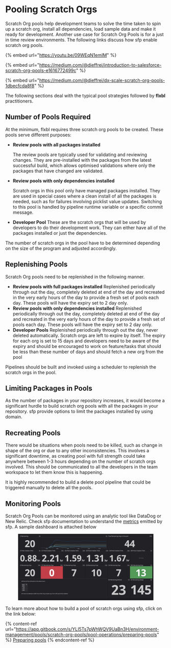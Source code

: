 # Pooling Scratch Orgs

Scratch Org pools help development teams to solve the time taken to spin up a scratch org, install all dependencies, load sample data and make it ready for development. Another use case for Scratch Org Pools is for a just in time review environments. The following links discuss how sfp enable scratch org pools.

{% embed url="https://youtu.be/09WEqN1emIM" %}

{% embed url="https://medium.com/@dieffrei/introduction-to-salesforce-scratch-org-pools-e1616772499c" %}

{% embed url="https://medium.com/@dieffrei/dx-scale-scratch-org-pools-1dbecfcda8f8" %}

The following sections deal with the typical pool strategies followed by **flxbl** practitioners.

## Number of Pools Required

At the minimum, flxbl requires three scratch org pools to be created. These pools serve different purposes:

*   **Review pools with all packages installed**

    The review pools are typically used for validating and reviewing changes. They are pre-installed with the packages from the latest successful build, which allows optimised validations where only the packages that have changed are validated.
*   **Review pools with only dependencies installed**

    Scratch orgs in this pool only have managed packages installed. They are used in special cases where a clean install of all the packages is needed, such as for failures involving picklist value updates. Switching to this pool is handled by pipeline runtime variable or a specific commit message.
* **Developer Pool** These are the scratch orgs that will be used by developers to do their development work. They can either have all of the packages installed or just the dependencies.

The number of scratch orgs in the pool have to be determined depending on the size of the program and adjusted accordingly.

## Replenishing Pools

Scratch Org pools need to be replenished in the following manner.

* **Review pools with full packages installed** Replenished periodically through out the day, completely deleted at end of the day and recreated in the very early hours of the day to provide a fresh set of pools each day. These pools will have the expiry set to 2 day only.
* **Review pools with only dependencies installed** Replenished periodically through out the day, completely deleted at end of the day and recreated in the very early hours of the day to provide a fresh set of pools each day. These pools will have the expiry set to 2 day only.
* **Developer Pools** Replenished periodically through out the day, never deleted automatically. Scratch orgs are left to expire by itself. The expiry for each org is set to 15 days and developers need to be aware of the expiry and should be encouraged to work on feature/tasks that should be less than these number of days and should fetch a new org from the pool

Pipelines should be built and invoked using a scheduler to replenish the scratch orgs in the pool.

## Limiting Packages in Pools

As the number of packages in your repository increases, it would become a significant hurdle to build scratch org pools with all the packages in your repository.  sfp provide options to limit the packages installed by using domain.&#x20;

## Recreating Pools

There would be situations when pools need to be killed, such as change in shape of the org or due to any other inconsistencies. This involves a significant downtime, as creating pool with full strength could take anywhere between 1-3 hours depending on the number of scratch orgs involved. This should be communicated to all the developers in the team workspace to let them know this is happening.

It is highly recommended to build a delete pool pipeline that could be triggered manually to delete all the pools.

## Monitoring Pools

Scratch Org Pools can be monitored using an analytic tool like DataDog or New Relic. Check sfp documentation to understand the [metrics](https://app.gitbook.com/s/YLI5Ts7pWhWQV9UaBn3H/command-guide/advanced/metrics) emitted by sfp. A sample dashboard is attached below



<figure><img src="../../.gitbook/assets/image (23).png" alt=""><figcaption></figcaption></figure>

To learn more about how to build a pool of scratch orgs using sfp, click on the link below:

{% content-ref url="https://app.gitbook.com/s/YLI5Ts7pWhWQV9UaBn3H/environment-management/pools/scratch-org-pools/pool-operations/preparing-pools" %}
[Preparing pools](https://app.gitbook.com/s/YLI5Ts7pWhWQV9UaBn3H/environment-management/pools/scratch-org-pools/pool-operations/preparing-pools)
{% endcontent-ref %}
